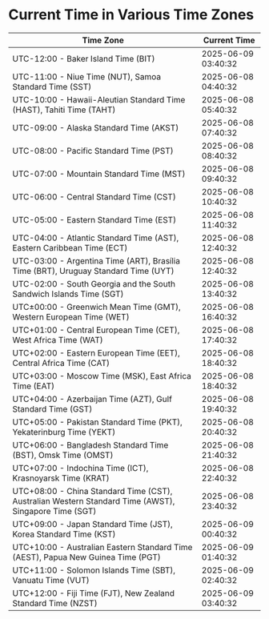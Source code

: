 # Current Time in Various Time Zones

| Time Zone | Current Time |
|-----------|--------------|
| UTC-12:00 - Baker Island Time (BIT) | 2025-06-09 03:40:32 |
| UTC-11:00 - Niue Time (NUT), Samoa Standard Time (SST) | 2025-06-08 04:40:32 |
| UTC-10:00 - Hawaii-Aleutian Standard Time (HAST), Tahiti Time (TAHT) | 2025-06-08 05:40:32 |
| UTC-09:00 - Alaska Standard Time (AKST) | 2025-06-08 07:40:32 |
| UTC-08:00 - Pacific Standard Time (PST) | 2025-06-08 08:40:32 |
| UTC-07:00 - Mountain Standard Time (MST) | 2025-06-08 09:40:32 |
| UTC-06:00 - Central Standard Time (CST) | 2025-06-08 10:40:32 |
| UTC-05:00 - Eastern Standard Time (EST) | 2025-06-08 11:40:32 |
| UTC-04:00 - Atlantic Standard Time (AST), Eastern Caribbean Time (ECT) | 2025-06-08 12:40:32 |
| UTC-03:00 - Argentina Time (ART), Brasília Time (BRT), Uruguay Standard Time (UYT) | 2025-06-08 12:40:32 |
| UTC-02:00 - South Georgia and the South Sandwich Islands Time (SGT) | 2025-06-08 13:40:32 |
| UTC±00:00 - Greenwich Mean Time (GMT), Western European Time (WET) | 2025-06-08 16:40:32 |
| UTC+01:00 - Central European Time (CET), West Africa Time (WAT) | 2025-06-08 17:40:32 |
| UTC+02:00 - Eastern European Time (EET), Central Africa Time (CAT) | 2025-06-08 18:40:32 |
| UTC+03:00 - Moscow Time (MSK), East Africa Time (EAT) | 2025-06-08 18:40:32 |
| UTC+04:00 - Azerbaijan Time (AZT), Gulf Standard Time (GST) | 2025-06-08 19:40:32 |
| UTC+05:00 - Pakistan Standard Time (PKT), Yekaterinburg Time (YEKT) | 2025-06-08 20:40:32 |
| UTC+06:00 - Bangladesh Standard Time (BST), Omsk Time (OMST) | 2025-06-08 21:40:32 |
| UTC+07:00 - Indochina Time (ICT), Krasnoyarsk Time (KRAT) | 2025-06-08 22:40:32 |
| UTC+08:00 - China Standard Time (CST), Australian Western Standard Time (AWST), Singapore Time (SGT) | 2025-06-08 23:40:32 |
| UTC+09:00 - Japan Standard Time (JST), Korea Standard Time (KST) | 2025-06-09 00:40:32 |
| UTC+10:00 - Australian Eastern Standard Time (AEST), Papua New Guinea Time (PGT) | 2025-06-09 01:40:32 |
| UTC+11:00 - Solomon Islands Time (SBT), Vanuatu Time (VUT) | 2025-06-09 02:40:32 |
| UTC+12:00 - Fiji Time (FJT), New Zealand Standard Time (NZST) | 2025-06-09 03:40:32 |
